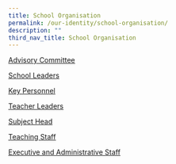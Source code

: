 ```yaml
---
title: School Organisation
permalink: /our-identity/school-organisation/
description: ""
third_nav_title: School Organisation
---
```

<p><a href="/our-identity/school-organisation/advisory-committee"><u>Advisory Committee</u></a></p>
<p><u><a href="/our-identity/school-organisation/school-leaders/" target="">School Leaders</a></u></p>
<p><u><a href="/our-identity/school-organisation/key-personnel" target="">Key Personnel</a></u></p>
<p><a href="/our-identity/school-organisation/teacher-leaders" target=""><u>Teacher Leaders</u></a></p>
<p><u><a href="/our-identity/school-organisation/subject-heads" target="">Subject Head</a></u></p>
<p><u><a href="/our-identity/school-organisation/teaching-staff" target="">Teaching Staff</a></u></p>
<p><a href="/our-identity/school-organisation/executive-and-administrative-staff" target=""><u>Executive and Administrative Staff</u></a></p>